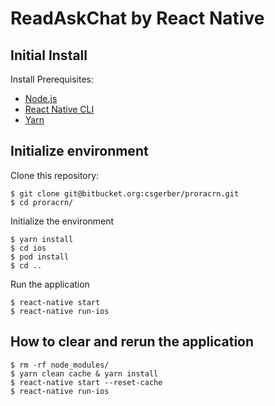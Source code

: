 # ReadAskChat by React Native

## Initial Install
Install Prerequisites:
 - [Node.js](https://nodejs.org)
 - [React Native CLI](https://www.npmjs.com/package/react-native-cli)
 - [Yarn](https://yarnpkg.com/)

## Initialize environment

Clone this repository:
```
$ git clone git@bitbucket.org:csgerber/proracrn.git
$ cd proracrn/
```

Initialize the environment
```
$ yarn install
$ cd ios
$ pod install
$ cd ..
```

Run the application
```
$ react-native start
$ react-native run-ios
```


## How to clear and rerun the application

```
$ rm -rf node_modules/
$ yarn clean cache & yarn install
$ react-native start --reset-cache
$ react-native run-ios
```
